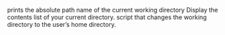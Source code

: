 prints the absolute path name of the current working directory
Display the contents list of your current directory.
script that changes the working directory to the user’s home directory.
